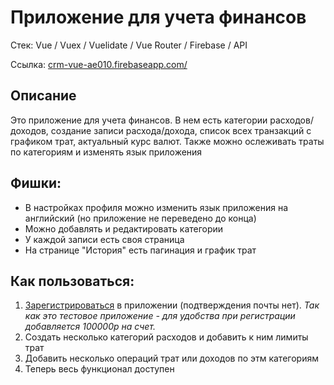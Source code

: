# Приложение для учета финансов

Стек: Vue / Vuex / Vuelidate / Vue Router / Firebase / API

Ссылка: [crm-vue-ae010.firebaseapp.com/](https://crm-vue-ae010.firebaseapp.com/)

## Описание

Это приложение для учета финансов. В нем есть категории расходов/доходов, создание записи расхода/дохода, список всех транзакций с графиком трат, актуальный курс валют. Также можно ослеживать траты по категориям и изменять язык приложения

## Фишки:

- В настройках профиля можно изменить язык приложения на английский (но приложение не переведено до конца)
- Можно добавлять и редактировать категории
- У каждой записи есть своя страница
- На странице "История" есть пагинация и график трат

## Как пользоваться:

1. [Зарегистрироваться](https://crm-vue-ae010.firebaseapp.com/register) в приложении (подтверждения почты нет).
   _Так как это тестовое приложение - для удобства при регистрации добавляется 100000р на счет._
2. Создать несколько категорий расходов и добавить к ним лимиты трат
3. Добавить несколько операций трат или доходов по этм категориям
4. Теперь весь функционал доступен
